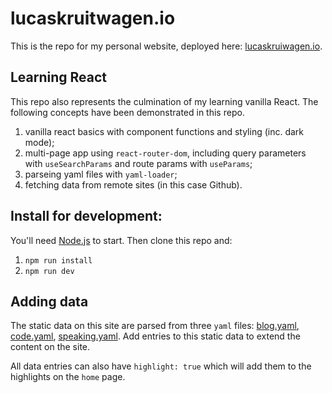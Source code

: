 # lucaskruitwagen.io

This is the repo for my personal website, deployed here: [lucaskruiwagen.io](http://lucaskruitwagen.io). 

## Learning React

This repo also represents the culmination of my learning vanilla React. The following concepts have been demonstrated in this repo.

1. vanilla react basics with component functions and styling (inc. dark mode);
2. multi-page app using `react-router-dom`, including query parameters with `useSearchParams` and route params with `useParams`;
3. parseing yaml files with `yaml-loader`;
4. fetching data from remote sites (in this case Github).

## Install for development:

You'll need [Node.js](https://nodejs.org/en/download/package-manager) to start. Then clone this repo and:

1. `npm run install`
2. `npm run dev`

## Adding data

The static data on this site are parsed from three `yaml` files: [blog.yaml](data/blog.yaml), [code.yaml](data/code.yaml), [speaking.yaml](data/speaking.yaml). Add entries to this static data to extend the content on the site.

All data entries can also have `highlight: true` which will add them to the highlights on the `home` page.
